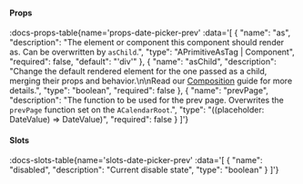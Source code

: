 <!-- This file was automatic generated. Do not edit it manually -->

#### Props
:docs-props-table{name='props-date-picker-prev' :data='[
  {
    "name": "as",
    "description": "The element or component this component should render as. Can be overwritten by `asChild`.",
    "type": "APrimitiveAsTag | Component",
    "required": false,
    "default": "\'div\'"
  },
  {
    "name": "asChild",
    "description": "Change the default rendered element for the one passed as a child, merging their props and behavior.\\n\\nRead our [Composition](https://akar.vinicunca.dev/core/guides/composition) guide for more details.",
    "type": "boolean",
    "required": false
  },
  {
    "name": "prevPage",
    "description": "The function to be used for the prev page. Overwrites the `prevPage` function set on the `ACalendarRoot`.",
    "type": "((placeholder: DateValue) => DateValue)",
    "required": false
  }
]'} 

#### Slots

:docs-slots-table{name='slots-date-picker-prev' :data='[
  {
    "name": "disabled",
    "description": "Current disable state",
    "type": "boolean"
  }
]'} 
